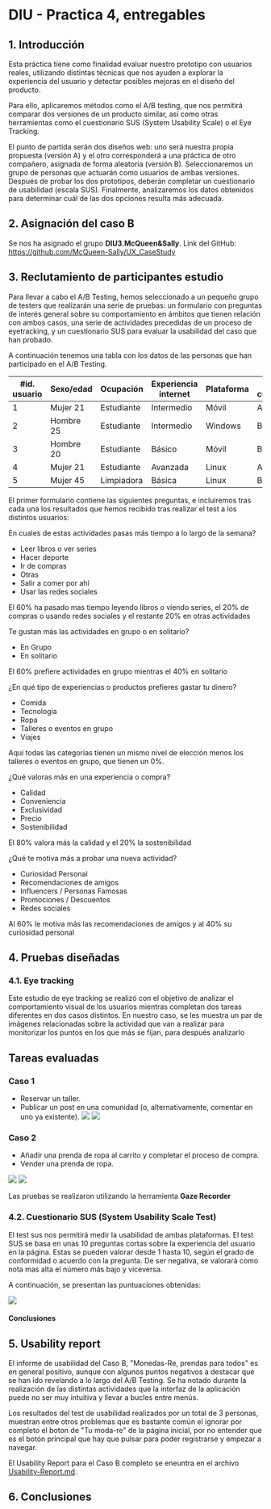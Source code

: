 # DIU - Practica 4, entregables

## 1. Introducción
Esta práctica tiene como finalidad evaluar nuestro prototipo con usuarios reales, utilizando distintas técnicas que nos ayuden a explorar la experiencia del usuario y detectar posibles mejoras en el diseño del producto.

Para ello, aplicaremos métodos como el A/B testing, que nos permitirá comparar dos versiones de un producto similar, así como otras herramientas como el cuestionario SUS (System Usability Scale) o el Eye Tracking.

El punto de partida serán dos diseños web: uno será nuestra propia propuesta (versión A) y el otro corresponderá a una práctica de otro compañero, asignada de forma aleatoria (versión B). Seleccionaremos un grupo de personas que actuarán como usuarios de ambas versiones. Después de probar los dos prototipos, deberán completar un cuestionario de usabilidad (escala SUS). Finalmente, analizaremos los datos obtenidos para determinar cuál de las dos opciones resulta más adecuada.

## 2. Asignación del caso B
Se nos ha asignado el grupo **DIU3.McQueen&Sally**. Link del GitHub: https://github.com/McQueen-Sally/UX_CaseStudy


## 3. Reclutamiento de participantes estudio
Para llevar a cabo el A/B Testing, hemos seleccionado a un pequeño grupo de testers que realizarán una serie de pruebas: un formulario con preguntas de interés general sobre su comportamiento en ámbitos que tienen relación con ambos casos, una serie de actividades precedidas de un proceso de eyetracking, y un cuestionario SUS para evaluar la usabilidad del caso que han probado.

A continuación tenemos una tabla con los datos de las personas que han participado en el A/B Testing.
       
| #id. usuario | Sexo/edad | Ocupación | Experiencia internet | Plataforma | Perfil cubierto |
|--------------|------------|-----------|------------------------|-------------|------------------|
| 1            | Mujer 21   | Estudiante| Intermedio            | Móvil       | A                |
| 2            | Hombre 25  | Estudiante| Intermedio            | Windows     | B                |
| 3            | Hombre 20  | Estudiante| Básico                | Móvil       | B                |
| 4            | Mujer 21   | Estudiante| Avanzada              | Linux       | A                |
| 5            | Mujer 45   | Limpiadora| Básica                | Linux       | B                |


El primer formulario contiene las siguientes preguntas, e incluiremos tras cada una los resultados que hemos recibido tras realizar el test a los distintos usuarios:

En cuales de estas actividades pasas más tiempo a lo largo de la semana?
- Leer libros o ver series
- Hacer deporte
- Ir de compras
- Otras
- Salir a comer por ahí
- Usar las redes sociales

El 60% ha pasado mas tiempo leyendo libros o viendo series, el 20% de compras o usando redes sociales y el restante 20% en otras actividades 

Te gustan más las actividades en grupo o en solitario?
- En Grupo
- En solitario

El 60% prefiere actividades en grupo mientras el 40% en solitario

¿En qué tipo de experiencias o productos prefieres gastar tu dinero?
- Comida
- Tecnología
- Ropa
- Talleres o eventos en grupo
- Viajes

Aqui todas las categorías tienen un mismo nivel de elección menos los talleres o eventos en grupo, que tienen un 0%.

¿Qué valoras más en una experiencia o compra?
- Calidad
- Conveniencia
- Exclusividad
- Precio
- Sostenibilidad

El 80% valora más la calidad y el 20% la sostenibilidad

¿Qué te motiva más a probar una nueva actividad?
- Curiosidad Personal
- Recomendaciones de amigos
- Influencers / Personas Famosas
- Promociones / Descuentos
- Redes sociales

Al 60% le motiva más las recomendaciones de amigos y al 40% su curiosidad personal


## 4. Pruebas diseñadas
### 4.1. Eye tracking
Este estudio de eye tracking se realizó con el objetivo de analizar el comportamiento visual de los usuarios mientras completan dos tareas diferentes en dos casos distintos. En nuestro caso, se les muestra un par de imágenes relacionadas sobre la actividad que van a realizar para monitorizar los puntos en los que más se fijan, para después analizarlo

## Tareas evaluadas

### Caso 1
- Reservar un taller.
- Publicar un post en una comunidad (o, alternativamente, comentar en uno ya existente).
![](eyetracking/a1.png)
![](eyetracking/a2.png)


### Caso 2
- Añadir una prenda de ropa al carrito y completar el proceso de compra.
- Vender una prenda de ropa.

![](eyetracking/b1.png)
![](eyetracking/b2.png)


Las pruebas se realizaron utilizando la herramienta **Gaze Recorder**

### 4.2. Cuestionario SUS (System Usability Scale Test)
El test sus nos permitirá medir la usabilidad de ambas plataformas. El test SUS se basa en unas 10 preguntas cortas sobre la experiencia del usuario en la página. Estas se pueden valorar desde 1 hasta 10, según el grado de conformidad o acuerdo con la pregunta. De ser negativa, se valorará como nota mas alta el número más bajo y viceversa.

A continuación, se presentan las puntuaciones obtenidas:

![](tabla_sus.png)


#### Conclusiones
## 5. Usability report
El informe de usabilidad del Caso B, "Monedas-Re, prendas para todos" es en general positivo, aunque con algunos puntos negativos a destacar que se han ido revelando a lo largo del A/B Testing. Se ha notado durante la realización de las distintas actividades que la interfaz de la aplicación puede no ser muy intuitiva y llevar a bucles entre menús.

Los resultados del test de usabilidad realizados por un total de 3 personas, muestran entre otros problemas que es bastante común el ignorar por completo el boton de "Tu moda-re" de la página inicial, por no entender que es el botón principal que hay que pulsar para poder registrarse y empezar a navegar.

El Usability Report para el Caso B completo se eneuntra en el archivo [Usability-Report.md](Usability-Report.md).
## 6. Conclusiones

